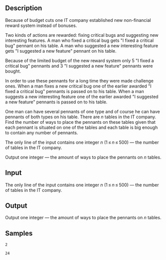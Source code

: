 ## Description

<div><p>Because of budget cuts one IT company established new non-financial reward system instead of bonuses.</p><p>Two kinds of actions are rewarded: fixing critical bugs and suggesting new interesting features. A man who fixed a critical bug gets "I fixed a critical bug" pennant on his table. A man who suggested a new interesting feature gets "I suggested a new feature" pennant on his table.</p><p>Because of the limited budget of the new reward system only <span class="tex-span">5</span> "I fixed a critical bug" pennants and <span class="tex-span">3</span> "I suggested a new feature" pennants were bought.</p><p>In order to use these pennants for a long time they were made challenge ones. When a man fixes a new critical bug one of the earlier awarded "I fixed a critical bug" pennants is passed on to his table. When a man suggests a new interesting feature one of the earlier awarded "I suggested a new feature" pennants is passed on to his table.</p><p>One man can have several pennants of one type and of course he can have pennants of both types on his table. There are <span class="tex-span"><i>n</i></span> tables in the IT company. Find the number of ways to place the pennants on these tables given that each pennant is situated on one of the tables and each table is big enough to contain any number of pennants.</p></div><div class="input-specification"><p>The only line of the input contains one integer <span class="tex-span"><i>n</i></span> (<span class="tex-span">1 ≤ <i>n</i> ≤ 500</span>) — the number of tables in the IT company.</p></div><div class="output-specification"><p>Output one integer — the amount of ways to place the pennants on <span class="tex-span"><i>n</i></span> tables.</p></div>

## Input

<p>The only line of the input contains one integer <span class="tex-span"><i>n</i></span> (<span class="tex-span">1 ≤ <i>n</i> ≤ 500</span>) — the number of tables in the IT company.</p>

## Output

<p>Output one integer — the amount of ways to place the pennants on <span class="tex-span"><i>n</i></span> tables.</p>

## Samples

```input1
2

```

```output1
24
```



